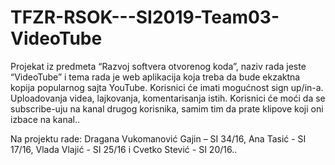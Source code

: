 # TFZR-RSOK---SI2019-Team03-VideoTube
Projekat iz predmeta “Razvoj softvera otvorenog koda”, naziv rada jeste “VideoTube” i tema rada je web aplikacija koja treba da bude ekzaktna kopija popularnog sajta YouTube. Korisnici će imati mogućnost sign up/in-a. Uploadovanja videa, lajkovanja, komentarisanja istih.
Korisnici će moći da se subscribe-uju na kanal drugog korisnika, samim tim da prate klipove koji oni izbace na kanal..


Na projektu rade: Dragana Vukomanović Gajin – SI 34/16, Ana Tasić - SI 17/16, Vlada Vlajić - SI 25/16 i Cvetko Stević - SI 20/16..
